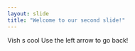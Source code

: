 ```yaml
---
layout: slide
title: "Welcome to our second slide!"
---
```

Vish s cool
Use the left arrow to go back!

